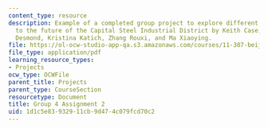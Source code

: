 ```yaml
---
content_type: resource
description: Example of a completed group project to explore different approaches
  to the future of the Capital Steel Industrial District by Keith Case, Marissa Grace
  Desmond, Kristina Katich, Zhang Rouxi, and Ma Xiaoying.
file: https://ol-ocw-studio-app-qa.s3.amazonaws.com/courses/11-307-beijing-urban-design-studio-summer-2008/1d1c5e83932911cb9d474c079fcd70c2_group4_assn2.pdf
file_type: application/pdf
learning_resource_types:
- Projects
ocw_type: OCWFile
parent_title: Projects
parent_type: CourseSection
resourcetype: Document
title: Group 4 Assignment 2
uid: 1d1c5e83-9329-11cb-9d47-4c079fcd70c2
---
```

